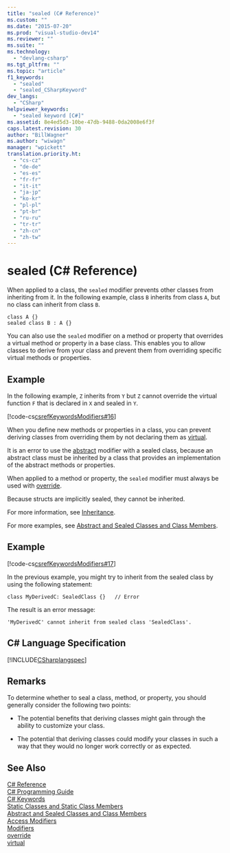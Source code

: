 ```yaml
---
title: "sealed (C# Reference)"
ms.custom: ""
ms.date: "2015-07-20"
ms.prod: "visual-studio-dev14"
ms.reviewer: ""
ms.suite: ""
ms.technology: 
  - "devlang-csharp"
ms.tgt_pltfrm: ""
ms.topic: "article"
f1_keywords: 
  - "sealed"
  - "sealed_CSharpKeyword"
dev_langs: 
  - "CSharp"
helpviewer_keywords: 
  - "sealed keyword [C#]"
ms.assetid: 8e4ed5d3-10be-47db-9488-0da2008e6f3f
caps.latest.revision: 30
author: "BillWagner"
ms.author: "wiwagn"
manager: "wpickett"
translation.priority.ht: 
  - "cs-cz"
  - "de-de"
  - "es-es"
  - "fr-fr"
  - "it-it"
  - "ja-jp"
  - "ko-kr"
  - "pl-pl"
  - "pt-br"
  - "ru-ru"
  - "tr-tr"
  - "zh-cn"
  - "zh-tw"
---
```

# sealed (C# Reference)
When applied to a class, the `sealed` modifier prevents other classes from inheriting from it. In the following example, class `B` inherits from class `A`, but no class can inherit from class `B`.  
  
```  
class A {}      
sealed class B : A {}  
```  
  
 You can also use the `sealed` modifier on a method or property that overrides a virtual method or property in a base class. This enables you to allow classes to derive from your class and prevent them from overriding specific virtual methods or properties.  
  
## Example  
 In the following example, `Z` inherits from `Y` but `Z` cannot override the virtual function `F` that is declared in `X` and sealed in `Y`.  
  
 [!code-cs[csrefKeywordsModifiers#16](../../../csharp\language-reference\keywords/codesnippet/CSharp/sealed_1.cs)]  
  
 When you define new methods or properties in a class, you can prevent deriving classes from overriding them by not declaring them as [virtual](../../../csharp\language-reference\keywords/virtual.md).  
  
 It is an error to use the [abstract](../../../csharp\language-reference\keywords/abstract.md) modifier with a sealed class, because an abstract class must be inherited by a class that provides an implementation of the abstract methods or properties.  
  
 When applied to a method or property, the `sealed` modifier must always be used with [override](../../../csharp\language-reference\keywords/override.md).  
  
 Because structs are implicitly sealed, they cannot be inherited.  
  
 For more information, see [Inheritance](../../../csharp\programming-guide\classes-and-structs/inheritance.md).  
  
 For more examples, see [Abstract and Sealed Classes and Class Members](../../../csharp\programming-guide\classes-and-structs/abstract-and-sealed-classes-and-class-members.md).  
  
## Example  
 [!code-cs[csrefKeywordsModifiers#17](../../../csharp\language-reference\keywords/codesnippet/CSharp/sealed_2.cs)]  
  
 In the previous example, you might try to inherit from the sealed class by using the following statement:  
  
 `class MyDerivedC: SealedClass {}   // Error`  
  
 The result is an error message:  
  
 `'MyDerivedC' cannot inherit from sealed class 'SealedClass'.`  
  
## C# Language Specification  
 [!INCLUDE[CSharplangspec](../../../csharp\language-reference\keywords/includes/csharplangspec_md.md)]  
  
## Remarks  
 To determine whether to seal a class, method, or property, you should generally consider the following two points:  
  
-   The potential benefits that deriving classes might gain through the ability to customize your class.  
  
-   The potential that deriving classes could modify your classes in such a way that they would no longer work correctly or as expected.  
  
## See Also  
 [C# Reference](../../../csharp\language-reference/index.md)   
 [C# Programming Guide](../../../csharp\programming-guide/index.md)   
 [C# Keywords](../../../csharp\language-reference\keywords/index.md)   
 [Static Classes and Static Class Members](../../../csharp\programming-guide\classes-and-structs/static-classes-and-static-class-members.md)   
 [Abstract and Sealed Classes and Class Members](../../../csharp\programming-guide\classes-and-structs/abstract-and-sealed-classes-and-class-members.md)   
 [Access Modifiers](../../../csharp\programming-guide\classes-and-structs/access-modifiers.md)   
 [Modifiers](../../../csharp\language-reference\keywords/modifiers.md)   
 [override](../../../csharp\language-reference\keywords/override.md)   
 [virtual](../../../csharp\language-reference\keywords/virtual.md)